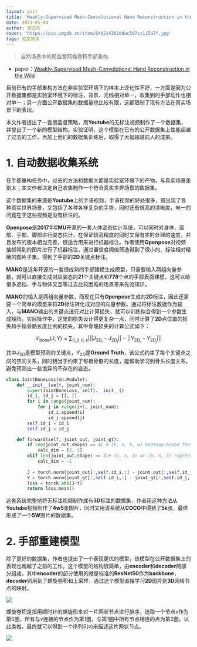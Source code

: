 ```yaml
---
layout: post
title: 'Weakly-Supervised Mesh-Convolutional Hand Reconstruction in the Wild'
date: 2021-05-04
author: 郑之杰
cover: 'https://pic.imgdb.cn/item/64d214301ddac507cc115a7f.jpg'
tags: 论文阅读
---
```


> 自然场景中的弱监督网格卷积手部重构.

- paper：[Weakly-Supervised Mesh-Convolutional Hand Reconstruction in the Wild](https://arxiv.org/abs/2004.01946)

目前已有的手部重构方法在非实验室环境下的样本上泛化性不好，一方面是因为公开数据集都是实验室环境下的标注，背景、光线相对单一，收集到的手部动作也相对单一；另一方面公开数据集的数据量也比较有限，这都限制了现有方法在真实场景下的表现。

本文作者提出了一套弱监督策略，用**Youtube**的无标注视频制作了一个数据集，并提出了一个新的模型结构。实验证明，这个模型在已有的公开数据集上性能超越了过去的工作，再加上他们的数据集训练后，取得了大幅超越前人的成果。

# 1. 自动数据收集系统

在手部重构任务中，过去的方法和数据大都是实验室环境下的产物，与真实场景差别太；本文作者决定自己收集制作一个符合真实世界场景的数据集。

这个数据集的来源是**Youtube**上的手语视频，手语视频的好处很多，既出现了各种真实世界场景，又包括了各种各样复杂的手势，同时还有很高的清晰度，唯一的问题在于这些视频是没有标注的。

**Openpose**是**2017**年**CMU**开源的一套人体姿态估计系统，可以同时对身体、面部、手部、脚部进行姿态估计，在保证较高精度的同时又保有实时处理的速度，并且发布的版本相当完善，很适合用来进行机器标注。作者使用**Openpose**对视频抽帧得到的图片进行了机器标注，通过置信度阈值筛选得到了很小的、标注相对精确的图片子集，得到了手部的**2D**关键点标注。

**MANO**是近年开源的一套很成熟的手部建模生成模型，只需要输入两组向量参数，就可以直接生成对应姿态的**21**个关键点和**778**个点的手部表面建模，这可以给很多遮挡、手与物体交互等过去比较困难的场景带来先验知识。

**MANO**的输入是两组向量参数，而现在只有**Openpose**生成的**2D**标注，因此还需要一个简单的模型来将**2D**标注转化成对应的向量参数。通过将标注数据作为输入，与**MANO**输出的关键点进行对比计算损失，就可以训练拟合得到一个参数生成矩阵。实际操作中，这里的损失设计得更复杂一点，同时计算了**2D**点位置的损失和手指骨骼长度比例的损失。其中骨骼损失的计算公式如下：

$$
\mathcal{L}_{\text{bone}}(J, Y) = \sum_{(i,j) \in \epsilon} \left| ||J_{2D_i}-J_{2D_j}|| - ||Y_{2D_i}-Y_{2D_j}|| \right|
$$

其中$J_{2D}$是模型预测的关键点，$Y_{2D}$是**Ground Truth**，该公式约束了每个关键点之间的空间关系，同时相当于约束了每根骨骼的长度，能帮助学习到骨头长度关系，避免预测出一些诡异的不存在的姿态。

```python
class JointBoneLoss(nn.Module):
    def __init__(self, joint_num):
        super(JointBoneLoss, self).__init__()
        id_i, id_j = [], []
        for i in range(joint_num):
            for j in range(i+1, joint_num):
                id_i.append(i)
                id_j.append(j)
        self.id_i = id_i
        self.id_j = id_j

    def forward(self, joint_out, joint_gt):
        if len(joint_out.shape) == 4: # (b, n, h, w) heatmap-based featuremap 
            calc_dim = [2, 3]
        elif len(joint_out.shape) == 3:# (b, n, 2) or (b, n, 3) regression-based result
            calc_dim = -1
        
        J = torch.norm(joint_out[:,self.id_i,:] - joint_out[:,self.id_j,:], p=2, dim=calc_dim, keepdim=False)
        Y = torch.norm(joint_gt[:,self.id_i,:] - joint_gt[:,self.id_j,:], p=2, dim=calc_dim, keepdim=False)
        loss = torch.abs(J-Y)
        return loss.mean()
```

这套系统完整地将无标注视频制作成有**3D**标注的数据集，作者用这种方法从**Youtube**视频制作了**4w5**张图片，同时又用该系统从**COCO**中得到了**5k**张，最终形成了一个**5W**图片的数据集。

# 2. 手部重建模型

除了更好的数据集，作者也提出了一个表现更优的模型，该模型在公开数据集上的表现也超越了之前的工作。这个模型的结构很简单，由**encoder**和**decoder**两部分组成，其中**encoder**的部分使用的就是标准的**ResNet50**作为**backbone**，**decoder**则用到了螺旋卷积和上采样，通过这个模型直接学习**2D**图片到**3D**网格节点的映射。

![](https://pic.imgdb.cn/item/64d216fe1ddac507cc1803dc.jpg)

螺旋卷积是指用顺时针的螺旋形来对一片网状节点进行排序，选取一个节点$v$作为第$0$圈，所有与$v$连接的节点作为第$1$圈，与第$1$圈中所有节点相连的点为第$2$圈，以此类推，最终就可以得到一个序列$S(v)$来描述这片网状节点。

![](https://pic.imgdb.cn/item/64d2173e1ddac507cc18bbfd.jpg)